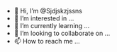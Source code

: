 - 👋 Hi, I’m @Sjdjskzjssns
- 👀 I’m interested in ...
- 🌱 I’m currently learning ...
- 💞️ I’m looking to collaborate on ...
- 📫 How to reach me ...

<!---
Sjdjskzjssns/Sjdjskzjssns is a ✨ special ✨ repository because its `README.md` (this file) appears on your GitHub profile.
You can click the Preview link to take a look at your changes.
--->
